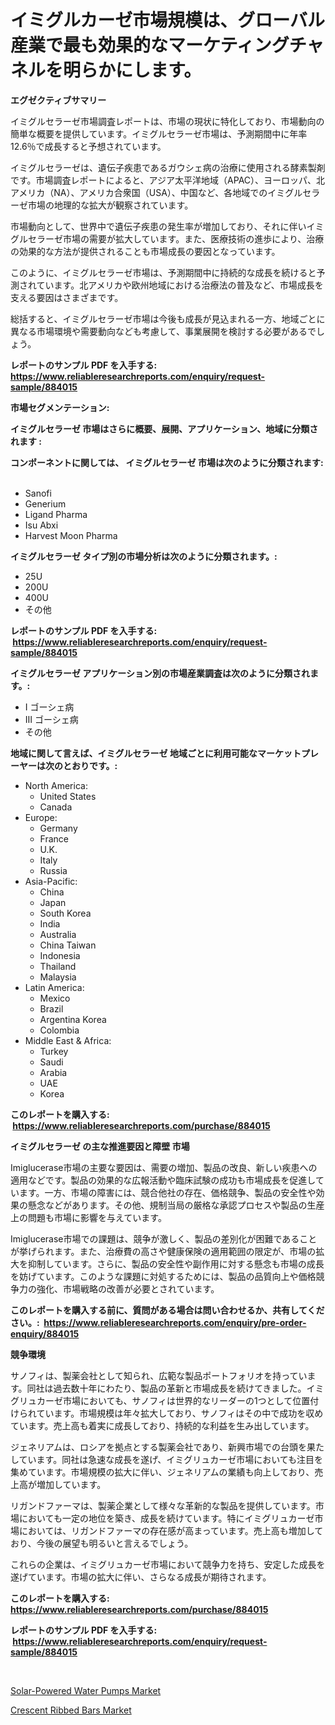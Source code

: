 <p><h1>イミグルカーゼ市場規模は、グローバル産業で最も効果的なマーケティングチャネルを明らかにします。</h1></p><p><strong>エグゼクティブサマリー</strong></p>
<p><p>イミグルセラーゼ市場調査レポートは、市場の現状に特化しており、市場動向の簡単な概要を提供しています。イミグルセラーゼ市場は、予測期間中に年率12.6％で成長すると予想されています。</p><p>イミグルセラーゼは、遺伝子疾患であるガウシェ病の治療に使用される酵素製剤です。市場調査レポートによると、アジア太平洋地域（APAC）、ヨーロッパ、北アメリカ（NA）、アメリカ合衆国（USA）、中国など、各地域でのイミグルセラーゼ市場の地理的な拡大が観察されています。</p><p>市場動向として、世界中で遺伝子疾患の発生率が増加しており、それに伴いイミグルセラーゼ市場の需要が拡大しています。また、医療技術の進歩により、治療の効果的な方法が提供されることも市場成長の要因となっています。</p><p>このように、イミグルセラーゼ市場は、予測期間中に持続的な成長を続けると予測されています。北アメリカや欧州地域における治療法の普及など、市場成長を支える要因はさまざまです。</p><p>総括すると、イミグルセラーゼ市場は今後も成長が見込まれる一方、地域ごとに異なる市場環境や需要動向なども考慮して、事業展開を検討する必要があるでしょう。</p></p>
<p><strong>レポートのサンプル PDF を入手する: <a href="https://www.reliableresearchreports.com/enquiry/request-sample/884015">https://www.reliableresearchreports.com/enquiry/request-sample/884015</a></strong></p>
<p><strong>市場セグメンテーション:</strong></p>
<p><strong> イミグルセラーゼ 市場はさらに概要、展開、アプリケーション、地域に分類されます :</strong></p>
<p><strong>コンポーネントに関しては、 イミグルセラーゼ 市場は次のように分類されます: &nbsp;</strong></p>
<p><ul><li>Sanofi</li><li>Generium</li><li>Ligand Pharma</li><li>Isu Abxi</li><li>Harvest Moon Pharma</li></ul></p>
<p><strong> イミグルセラーゼ タイプ別の市場分析は次のように分類されます。:</strong></p>
<p><ul><li>25U</li><li>200U</li><li>400U</li><li>その他</li></ul></p>
<p><strong>レポートのサンプル PDF を入手する: &nbsp;<a href="https://www.reliableresearchreports.com/enquiry/request-sample/884015">https://www.reliableresearchreports.com/enquiry/request-sample/884015</a></strong></p>
<p><strong> イミグルセラーゼ アプリケーション別の市場産業調査は次のように分類されます。:</strong></p>
<p><ul><li>Ⅰ ゴーシェ病</li><li>Ⅲ ゴーシェ病</li><li>その他</li></ul></p>
<p><strong>地域に関して言えば、イミグルセラーゼ 地域ごとに利用可能なマーケットプレーヤーは次のとおりです。:</strong></p>
<p><ul>
    <li>
        North America:
        <ul>
            <li>United States</li>
            <li>Canada</li>
        </ul>
    </li>
    <li>
        Europe:
        <ul>
            <li>Germany</li>
            <li>France</li>
            <li>U.K.</li>
            <li>Italy</li>
            <li>Russia</li>
        </ul>
    </li>
    <li>
        Asia-Pacific:
        <ul>
            <li>China</li>
            <li>Japan</li>
            <li>South Korea</li>
            <li>India</li>
            <li>Australia</li>
            <li>China Taiwan</li>
            <li>Indonesia</li>
            <li>Thailand</li>
            <li>Malaysia</li>
        </ul>
    </li>
    <li>
        Latin America:
        <ul>
            <li>Mexico</li>
            <li>Brazil</li>
            <li>Argentina Korea</li>
            <li>Colombia</li>
        </ul>
    </li>
    <li>
        Middle East & Africa:
        <ul>
            <li>Turkey</li>
            <li>Saudi</li>
            <li>Arabia</li>
            <li>UAE</li>
            <li>Korea</li>
        </ul>
    </li>
    </ul></p>
<p><strong>このレポートを購入する: &nbsp;<a href="https://www.reliableresearchreports.com/purchase/884015">https://www.reliableresearchreports.com/purchase/884015</a></strong></p>
<p><strong>イミグルセラーゼ の主な推進要因と障壁 市場</strong></p>
<p><p>Imiglucerase市場の主要な要因は、需要の増加、製品の改良、新しい疾患への適用などです。製品の効果的な広報活動や臨床試験の成功も市場成長を促進しています。一方、市場の障害には、競合他社の存在、価格競争、製品の安全性や効果の懸念などがあります。その他、規制当局の厳格な承認プロセスや製品の生産上の問題も市場に影響を与えています。</p><p>Imiglucerase市場での課題は、競争が激しく、製品の差別化が困難であることが挙げられます。また、治療費の高さや健康保険の適用範囲の限定が、市場の拡大を抑制しています。さらに、製品の安全性や副作用に対する懸念も市場の成長を妨げています。このような課題に対処するためには、製品の品質向上や価格競争力の強化、市場戦略の改善が必要とされています。</p></p>
<p><strong>このレポートを購入する前に、質問がある場合は問い合わせるか、共有してください。:&nbsp; <a href="https://www.reliableresearchreports.com/enquiry/pre-order-enquiry/884015">https://www.reliableresearchreports.com/enquiry/pre-order-enquiry/884015</a></strong></p>
<p><strong>競争環境</strong></p>
<p><p>サノフィは、製薬会社として知られ、広範な製品ポートフォリオを持っています。同社は過去数十年にわたり、製品の革新と市場成長を続けてきました。イミグリュカーゼ市場においても、サノフィは世界的なリーダーの1つとして位置付けられています。市場規模は年々拡大しており、サノフィはその中で成功を収めています。売上高も着実に成長しており、持続的な利益を生み出しています。</p><p>ジェネリアムは、ロシアを拠点とする製薬会社であり、新興市場での台頭を果たしています。同社は急速な成長を遂げ、イミグリュカーゼ市場においても注目を集めています。市場規模の拡大に伴い、ジェネリアムの業績も向上しており、売上高が増加しています。</p><p>リガンドファーマは、製薬企業として様々な革新的な製品を提供しています。市場においても一定の地位を築き、成長を続けています。特にイミグリュカーゼ市場においては、リガンドファーマの存在感が高まっています。売上高も増加しており、今後の展望も明るいと言えるでしょう。</p><p>これらの企業は、イミグリュカーゼ市場において競争力を持ち、安定した成長を遂げています。市場の拡大に伴い、さらなる成長が期待されます。</p></p>
<p><strong>このレポートを購入する: &nbsp; <a href="https://www.reliableresearchreports.com/purchase/884015">https://www.reliableresearchreports.com/purchase/884015</a></strong></p>
<p><strong>レポートのサンプル PDF を入手する: &nbsp;<a href="https://www.reliableresearchreports.com/enquiry/request-sample/884015">https://www.reliableresearchreports.com/enquiry/request-sample/884015</a></strong><strong></strong></p>
<p>&nbsp;</p>
<p><p><a href="https://extreme-scabiosa-c81.notion.site/Solar-Powered-Water-Pumps-Market-Size-and-Examines-its-Market-Scope-with-a-Primary-Focus-on-Growth-4145d5695bf94644b254fb008ebb5a05">Solar-Powered Water Pumps Market</a></p><p><a href="https://github.com/Angelnienowdseej3e45z3p8c/Market-Research-Report-List-1/blob/main/crescent-ribbed-bars-market.md">Crescent Ribbed Bars Market</a></p></p>